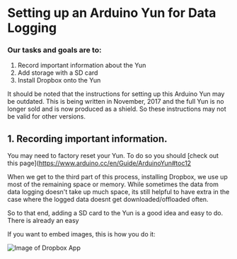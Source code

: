 # Setting up an Arduino Yun for Data Logging


### Our tasks and goals are to:

1. Record important information about the Yun
2. Add storage with a SD card
3. Install Dropbox onto the Yun

It should be noted that the instructions for setting up this Arduino Yun may be outdated. This is being written in November, 2017 and the full Yun is no longer sold and is now produced as a shield. So these instructions may not be valid for other versions.


## 1. Recording important information.

You may need to factory reset your Yun. To do so you should [check out this page](https://www.arduino.cc/en/Guide/ArduinoYun#toc12


When we get to the third part of this process, installing Dropbox, we use up most of the remaining space or memory. While sometimes the data from data logging doesn't take up much space, its still helpful to have extra in the case where the logged data doesnt get downloaded/offloaded often.

So to that end, adding a SD card to the Yun is a good idea and easy to do. There is already an easy


If you want to embed images, this is how you do it:

![Image of Dropbox App](https://octodex.github.com/images/yaktocat.png)
